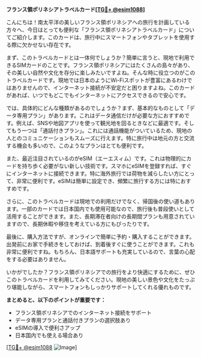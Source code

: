 **フランス領ポリネシアトラベルカード[[TG💪+ @esim1088](https://t.me/s/esim1088)]**

こんにちは！南太平洋の美しいフランス領ポリネシアへの旅行を計画している方々へ、今日はとっても便利な「フランス領ポリネシアトラベルカード」についてご紹介します。このカードは、旅行中にスマートフォンやタブレットを使用する際に欠かせない存在です。

まず、このトラベルカードとは一体何でしょうか？簡単に言うと、現地で利用できるSIMカードのことです。フランス領ポリネシアにはたくさんの島々があり、その美しい自然や文化を存分に楽しみたいですよね。そんな時に役立つのがこのトラベルカードです。現地では日本のようにWi-Fiスポットが豊富にあるわけではありませんので、インターネット接続が不安定だと困りますよね。このカードがあれば、いつでもどこでもインターネットにアクセスできるので安心です。

では、具体的にどんな種類があるのでしょうか？まず、基本的なものとして「データ専用プラン」があります。これはデータ通信だけが必要な方におすすめです。例えば、SNSや地図アプリを使って観光地を回るときなどに最適です。そしてもう一つは「通話付きプラン」。これには通話機能がついているため、現地の人とのコミュニケーションもスムーズに行えます。特に旅行中は地元の方と交流する機会も多いので、このようなプランはとても便利です。

また、最近注目されているのがeSIM（エーエスィム）です。これは物理的にカードを持ち歩く必要がない新しい技術です。スマホにeSIMを登録すれば、すぐにインターネットに接続できます。特に海外旅行では荷物を減らしたい方にとって、非常に便利です。eSIMは簡単に設定でき、頻繁に旅行する方には特におすすめです。

さらに、このトラベルカードは現地での利用だけでなく、帰国後の使い道もあります。一部のカードでは日本国内でも使用可能なので、旅行後も普段使いとして活用することができます。また、長期滞在者向けの長期間プランも用意されていますので、長期休暇や移住を考えている方にもぴったりです。

最後に、購入方法ですが、オンラインで簡単に予約・購入することができます。出発前にお家で手続きをしておけば、到着後すぐに使うことができます。これも非常に便利ですね。もちろん、日本語サポートも充実しているので、言葉の心配をする必要はありません。

いかがでしたか？フランス領ポリネシアでの旅行をより快適にするために、ぜひこのトラベルカードを利用してみてください。現地の美しい景色や文化をたっぷり堪能しながら、スマートフォンもしっかりサポートしてくれる優れものです。

**まとめると、以下のポイントが重要です：**
- フランス領ポリネシアでのインターネット接続をサポート
- データ専用プランと通話付きプランの選択肢あり
- eSIMの導入で便利さアップ
- 日本国内でも使える場合あり

[[TG💪+ @esim1088](https://t.me/s/esim1088) ![Image](https://i.postimg.cc/Y0z9fWf4/image.png)]